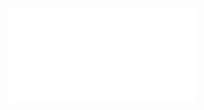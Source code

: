 <iframe src="portfolio.html" name="targetframe" allowTransparency="true" scrolling="no" frameborder="0" > </iframe>
